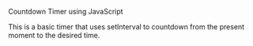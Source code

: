 Countdown Timer using JavaScript

This is a basic timer that uses setInterval to countdown from the present moment to the desired time.
